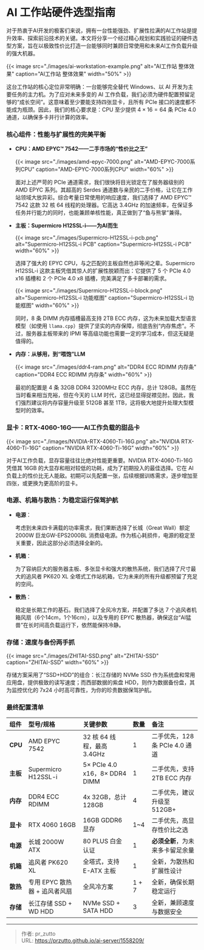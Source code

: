 # AI 工作站硬件选型指南


对于热衷于AI开发的极客们来说，拥有一台性能强劲、扩展性拉满的AI工作站是提升效率、探索前沿技术的关键。本文将分享一个经过精心规划和实践验证的硬件选型方案，旨在以极致性价比打造一台能够同时兼顾日常使用和未来AI工作负载升级的强大机器。

<!--more-->
{{< image src="./images/ai-workstation-example.png" alt="AI工作站 整体效果" caption="AI工作站 整体效果" width="50%" >}}


这台工作站的核心定位非常明确：一台能够完全替代 Windows、以 AI 开发为主要任务的主力机。为了应对未来多变的 AI 工作负载，我们必须为硬件配置预留足够的“成长空间”。这意味着至少要能支持四张显卡，且所有 PCIe 接口的速度都不能成为瓶颈。因此，我们的核心要求是：CPU 至少提供 $4 \times 16 = 64$ 条 PCIe 4.0 通道，以确保多卡并行计算的效率。

### **核心组件：性能与扩展性的完美平衡**

* **CPU：AMD EPYC™ 7542——二手市场的“性价比之王”**

    {{< image src="./images/amd-epyc-7000.png" alt="AMD-EPYC-7000系列CPU" caption="AMD-EPYC-7000系列CPU" width="60%" >}}

    面对上述严苛的 PCIe 通道需求，我们很快将目光锁定在了服务器级别的 AMD EPYC 系列。其超高的 Serdes 通道数与亲民的二手价格，让它在工作站领域大放异彩。综合考量日常使用的响应速度，我们选择了 AMD EPYC™ 7542 这款 32 核 64 线程的处理器。它高达 3.4GHz 的加速频率，在保证多任务并行能力的同时，也能兼顾单核性能，真正做到了“鱼与熊掌”兼得。

* **主板：Supermicro H12SSL-i——为AI而生**

    {{< image src="./images/Supermicro-H12SSL-i-pcb.png" alt="Supermicro-H12SSL-i PCB" caption="Supermicro-H12SSL-i PCB" width="60%" >}}

    选择了强大的 EPYC CPU，与之匹配的主板自然也非等闲之辈。Supermicro H12SSL-i 这款主板凭借其惊人的扩展性脱颖而出：它提供了 5 个 PCIe 4.0 x16 插槽和 2 个 PCIe 4.0 x8 插槽，完美满足了多卡部署的需求。

    {{< image src="./images/Supermicro-H12SSL-i-block.png" alt="Supermicro-H12SSL-i 功能框图" caption="Supermicro-H12SSL-i 功能框图" width="60%" >}}

    同时，8 条 DIMM 内存插槽最高支持 2TB ECC 内存，这为未来加载大型语言模型（如使用 `llama.cpp`）提供了坚实的内存保障，彻底告别“内存焦虑”。不过，服务器主板带来的 IPMI 等高级功能也需要一定的学习成本，但这无疑是值得的。

* **内存：从够用，到“喂饱”LLM**

    {{< image src="./images/ddr4-ram.png" alt="DDR4 ECC RDIMM 内存条" caption="DDR4 ECC RDIMM 内存条" width="60%" >}}

    最初的配置是 4 条 32GB DDR4 3200MHz ECC 内存，总计 128GB。虽然在当时看来相当充裕，但在今天的 LLM 时代，这已经显得捉襟见肘。因此，我们强烈建议将内存容量升级至 512GB 甚至 1TB，这将极大地提升处理大型模型时的效率。

### **显卡：RTX-4060-16G——AI工作负载的甜品卡**

{{< image src="./images/NVIDIA-RTX-4060-Ti-16G.png" alt="NVIDIA RTX-4060-Ti-16G" caption="NVIDIA RTX-4060-Ti-16G" width="60%" >}}

对于AI工作负载，显存容量往往比绝对性能更重要。NVIDIA RTX-4060-Ti-16G 凭借其 16GB 的大显存和相对较低的功耗，成为了初期投入的最佳选择。它在 AI 负载上的性价比无人能敌。初期可以先配置一张，后续根据训练需求，逐步增加至四张，或更换为更高阶的显卡。

### **电源、机箱与散热：为稳定运行保驾护航**

* **电源**：

    考虑到未来四卡满载的功率需求，我们果断选择了长城（Great Wall）额定2000W 巨龙GW-EPS2000BL 消费级电源。作为核心耗损件，电源的稳定至关重要，因此这部分必须选择全新的。

* **机箱**：

    为了容纳巨大的服务器主板、多张显卡和强大的散热系统，我们选择了尺寸最大的追风者 PK620 XL 全塔式工作站机箱，它为未来的所有升级都预留了充足的空间。

* **散热**：

    稳定是长期工作的基石。我们选择了全风冷方案，并配置了多达 7 个追风者机箱风扇（6个14cm，1个16cm），以及专用的 EPYC 散热器，确保这台“AI猛兽”在长时间高负载运行下，依然能保持冷静。

### **存储：速度与备份两手抓**

{{< image src="./images/ZHITAI-SSD.png" alt="ZHITAI-SSD" caption="ZHITAI-SSD" width="60%" >}}

存储方案采用了“SSD+HDD”的组合：长江存储的 NVMe SSD 作为系统盘和常用应用盘，提供极致的读写速度；而西部数据的紫盘 HDD，则作为数据备份盘，其为监控优化的 7x24 小时高可靠性，为你的珍贵数据保驾护航。

### **最终配置清单**

| **组件** | **型号/规格** | **关键参数** | **数量** | **备注** |
| :--- | :--- | :--- | :--- | :--- |
| **CPU** | AMD EPYC 7542 | 32 核 64 线程，最高 3.4GHz | 1 | 二手优先，128 条 PCIe 4.0 通道 |
| **主板** | Supermicro H12SSL-i | 5× PCIe 4.0 x16，8× DDR4 DIMM | 1 | 二手优先，支持 2TB ECC 内存 |
| **内存** | DDR4 ECC RDIMM | 4x 32GB，总计 128GB | 4 | 二手优先，建议升级至 512GB+ |
| **显卡** | RTX 4060 16GB | 16GB GDDR6 显存 | 1~4 | 二手优先，高显存性价比之选 |
| **电源** | 长城 2000W ATX | 80 PLUS 白金认证 | 1 | **必须全新**，为未来多卡留足余量 |
| **机箱** | 追风者 PK620 XL | 全塔式，支持 E-ATX 主板 | 1 | 全新，为散热和扩展性设计 |
| **散热** | 专用 EPYC 散热器 + 追风者风扇 | 全风冷方案 | 1 + 7 | 全新，确保长期稳定运行 |
| **存储** | 长江存储 SSD + WD HDD | NVMe SSD + SATA HDD | 3 | 全新，兼顾速度与数据安全 |


---

> 作者: pr_zutto  
> URL: https://przutto.github.io/ai-server/1558209/  

